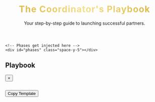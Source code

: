 <!DOCTYPE html>
<html lang="en">
<head>
  <meta charset="UTF-8" />
  <meta name="viewport" content="width=device-width, initial-scale=1.0" />
  <title>The Coordinator's Interactive Playbook</title>
  <script src="https://cdn.tailwindcss.com"></script>
  <link
    href="https://cdnjs.cloudflare.com/ajax/libs/font-awesome/6.4.0/css/all.min.css"
    rel="stylesheet"
  />
  <style>
    @import url("https://fonts.googleapis.com/css2?family=Montserrat:wght@400;600;700&family=Oswald:wght@500;700&display=swap");

    body {
      font-family: "Montserrat", sans-serif;
      -webkit-font-smoothing: antialiased;
      -moz-osx-font-smoothing: grayscale;
      background-color: #f9f9f9;
      color: #1a1a1a;
    }

    .brand-title {
      font-family: "Oswald", sans-serif;
      letter-spacing: 0.05em;
    }

    .gold-text {
      color: #d4af37;
    }
    @supports (-webkit-background-clip: text) {
      .gold-text {
        background: -webkit-linear-gradient(45deg, #d4af37, #f7e08b, #d4af37);
        -webkit-background-clip: text;
        background-clip: text;
        -webkit-text-fill-color: transparent;
      }
    }

    .phase-header {
      cursor: pointer;
      transition: background-color 0.3s ease;
    }
    .phase-content {
      max-height: 0;
      overflow: hidden;
      transition: max-height 0.5s ease-out;
    }
    .phase-content.open {
      max-height: 2000px;
    }
    .modal-backdrop {
      transition: opacity 0.3s ease;
    }
    .modal-content {
      transition: transform 0.3s ease;
    }
    .playbook-btn {
      transition: transform 0.2s ease, background-color 0.2s ease;
    }
    .playbook-btn:hover {
      transform: scale(1.03);
    }
    .template-pre {
      white-space: pre-wrap;
      word-wrap: break-word;
      font-family: "Montserrat", sans-serif;
    }
  </style>
</head>
<body class="text-gray-800">
  <div class="container mx-auto max-w-5xl p-4 sm:p-6 md:p-8">
    <header class="text-center mb-10 pt-4">
      <h1 class="brand-title text-3xl sm:text-4xl md:text-5xl font-bold uppercase gold-text">
        The Coordinator's Playbook
      </h1>
      <p class="mt-3 text-base sm:text-lg text-gray-600 max-w-2xl mx-auto">
        Your step-by-step guide to launching successful partners.
      </p>
    </header>

    <!-- Phases get injected here -->
    <div id="phases" class="space-y-5"></div>
  </div>

  <div
    id="playbookModal"
    class="fixed inset-0 bg-black bg-opacity-70 modal-backdrop flex justify-center items-center p-4 hidden"
  >
    <div
      class="bg-white rounded-xl shadow-lg p-6 w-full max-w-2xl modal-content transform scale-95"
    >
      <div class="flex justify-between items-center mb-4">
        <h2 id="modalTitle" class="text-xl font-bold text-gray-800">Playbook</h2>
        <button id="closeModalBtn" class="text-gray-400 hover:text-gray-600 text-3xl">
          &times;
        </button>
      </div>
      <div
        id="modalContent"
        class="bg-gray-50 p-4 rounded-lg border border-gray-200 max-h-[60vh] overflow-y-auto"
      >
        <pre class="template-pre text-sm text-gray-800"></pre>
      </div>
      <div class="mt-6 flex justify-end">
        <button
          id="copyBtn"
          class="bg-indigo-600 hover:bg-indigo-500 text-white font-bold py-2 px-4 rounded-lg flex items-center space-x-2"
        >
          <i class="fas fa-copy"></i>
          <span>Copy Template</span>
        </button>
      </div>
    </div>
  </div>

  <script>
    const templates = {
      "View Welcome Email Playbook": {
        title: "Welcome Email Template",
        content: `Subject: Welcome to WISE Financial Partners, [Partner Name]!

Hi [Partner Name],

On behalf of Glenn and the entire team, a huge welcome! We are so excited to have you on board.

To get you started on the right foot, here are your first few steps:

1.  **Licensing Intake:** Please fill this out ASAP: [Link to Intake Form]
2.  **Fast Start Meeting:** Schedule your initial strategy call with Glenn here: [Link to Scheduler]

We're here to support you every step of the way. Let's get started!

Best,
Saifur`,
      },
      "View \"Gentle Nudge\" Playbook": {
        title: "Gentle Nudge Template",
        content: `Hey [Partner Name]! Just doing a quick check-in. Have you had a chance to get your exam scheduled yet? The goal is to have it booked by Day 7 to keep the momentum high. Let me know if you hit any snags!`,
      },
      "View \"Friday Wins\" Playbook": {
        title: "Friday Wins Template",
        content: `✨ FRIDAY WINS! ✨

A huge shoutout to our partners who are crushing it this week and taking action!

🎉 [Partner Name] for passing their license exam! Welcome to the licensed team!
🚀 [Partner Name] for scheduling their Fast Start meeting and getting their business off the ground!

Let's keep the momentum going into the weekend! #WISEWINS`,
      },
      "View At-Risk Report Playbook": {
        title: "At-Risk Report Template",
        content: `TO: Glenn
SUBJECT: Weekly At-Risk Briefing

Hi Glenn, here is this week's list of at-risk partners needing your direct intervention.

🔴 RED ALERT:

- **Partner:** [Partner Name]
- **Issue:** [e.g., Day 14, exam not passed, unresponsive to messages.]
- **Recommendation:** A direct call from you to check in, uncover the roadblock, and reset expectations.`,
      },
    };

    const buildPhase = (emoji, title, subtitle, steps) => {
      return `
      <div class="bg-white border border-gray-200 rounded-xl shadow-lg overflow-hidden">
        <div class="phase-header flex justify-between items-center p-5 sm:p-6 hover:bg-gray-100">
          <div class="flex items-center space-x-4">
            <span class="text-2xl sm:text-3xl">${emoji}</span>
            <div>
              <h2 class="text-xl sm:text-2xl font-bold text-gray-800">${title}</h2>
              <p class="text-sm sm:text-base text-gray-500">${subtitle}</p>
            </div>
          </div>
          <i class="fas fa-chevron-down text-xl sm:text-2xl text-gray-400 transition-transform"></i>
        </div>
        <div class="phase-content">
          <div class="p-4 sm:p-6 border-t border-gray-200 space-y-6">
            ${steps}
          </div>
        </div>
      </div>`;
    };

    const buildStep = (stepTitle, description, buttonText, color) => {
      return `
        <div class="bg-gray-50 p-5 rounded-lg">
          <h3 class="font-bold text-lg sm:text-xl mb-3 text-gray-800">${stepTitle}</h3>
          <p class="text-gray-600 mb-4 text-sm sm:text-base">${description}</p>
          <button class="playbook-btn w-full ${color} text-white font-semibold py-3 px-6 rounded-lg hover:opacity-90">${buttonText}</button>
        </div>`;
    };

    const phases = document.getElementById("phases");
    phases.innerHTML =
      buildPhase(
        "🏁",
        "PHASE 1: THE FIRST 10 DAYS",
        "Licensing & Launch",
        buildStep(
          "Step 1: 🚀 The Welcome Protocol",
          "Send the Welcome Email within 12 hours and introduce them in Telegram to create instant connection.",
          "View Welcome Email Playbook",
          "bg-indigo-600"
        ) +
          buildStep(
            "Step 2: 🎯 The Licensing Push",
            "By Day 5, check if their exam is booked. If not, give a friendly, firm nudge.",
            "View \"Gentle Nudge\" Playbook",
            "bg-amber-500"
          )
      ) +
      buildPhase(
        "🏆",
        "PHASE 2: THE WEEKLY RHYTHM",
        "Engagement & Accountability",
        buildStep(
          "Step 3: 📣 Friday Wins & Recognition",
          "Every Friday, celebrate wins publicly. Recognition builds culture.",
          "View \"Friday Wins\" Playbook",
          "bg-green-500"
        )
      ) +
      buildPhase(
        "🚨",
        "PHASE 3: LEADERSHIP BRIEFING",
        "Coaching Glenn",
        buildStep(
          "Step 4: ⚠️ The At-Risk Report",
          "Every Sunday, send Glenn a report on off-track partners for intervention.",
          "View At-Risk Report Playbook",
          "bg-red-600"
        )
      );

    document.querySelectorAll(".phase-header").forEach((header) => {
      header.addEventListener("click", () => {
        const content = header.nextElementSibling;
        const icon = header.querySelector("i");
        const isOpen = content.classList.contains("open");
        document.querySelectorAll(".phase-content.open").forEach((c) => {
          c.classList.remove("open");
          c.previousElementSibling.querySelector("i").classList.remove("rotate-180");
        });
        if (!isOpen) {
          content.classList.add("open");
          icon.classList.add("rotate-180");
        }
      });
    });

    document.querySelectorAll(".playbook-btn").forEach((btn) => {
      btn.addEventListener("click", (e) => {
        const text = e.target.textContent;
        const template = templates[text];
        if (template) {
          document.getElementById("modalTitle").textContent = template.title;
          document.querySelector("#modalContent pre").textContent = template.content;
          document.getElementById("copyBtn").dataset.content = template.content;
          document.getElementById("playbookModal").classList.remove("hidden");
          setTimeout(() => {
            document.querySelector(".modal-content").classList.remove("scale-95");
          }, 10);
        }
      });
    });

    document.getElementById("closeModalBtn").addEventListener("click", () => {
      document.querySelector(".modal-content").classList.add("scale-95");
      setTimeout(() => {
        document.getElementById("playbookModal").classList.add("hidden");
      }, 300);
    });

    document.getElementById("copyBtn").addEventListener("click", (e) => {
      const content = e.currentTarget.dataset.content;
      const textArea = document.createElement("textarea");
      textArea.value = content;
      document.body.appendChild(textArea);
      textArea.select();
      document.execCommand("copy");
      document.body.removeChild(textArea);
      alert("Template copied to clipboard!");
    });
  </script>
</body>
</html>
